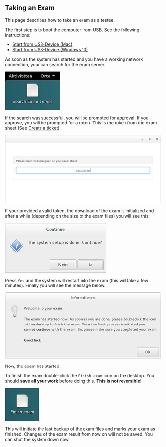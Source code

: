 ## Taking an Exam

This page describes how to take an exam as a testee.

The first step is to boot the computer from USB. See the following instructions:
* [Start from USB-Device (Mac)](https://wiki.lernstick.ch/doku.php?id=anleitungen:systemstart-mac)
* [Start from USB-Device (Windows 10)](https://wiki.lernstick.ch/doku.php?id=anleitungen:systemstart-uefi)

As soon as the system has started and you have a working network connection, your can search for the exam server.

![Search Exam Server](img/search_exam_server.jpg)

If the search was successful, you will be prompted for approval. If you approve, you will be prompted for a token. This is the token from the exam sheet (See [Create a ticket](create-ticket.md)).

![Insert token](img/token.png)

If your provided a valid token, the download of the exam is initialized and after a while (depending on the size of the exam files) you will see this:

![Setup done](img/setup_done.png)

Press `Yes` and the system will restart into the exam (this will take a few minutes). Finally you will see the message below.

![Welcome to exam](img/welcome_to_exam.png)

Now, the exam has started.

To finish the exam double-click the `Finish exam` icon on the desktop. You should **save all your work** before doing this. **This is not reversible!**

![Finish exam](img/finish_exam.jpg)

This will initiate the last backup of the exam files and marks your exam as finished. Changes of the exam result from now on will not be saved. You can shut the system down now.